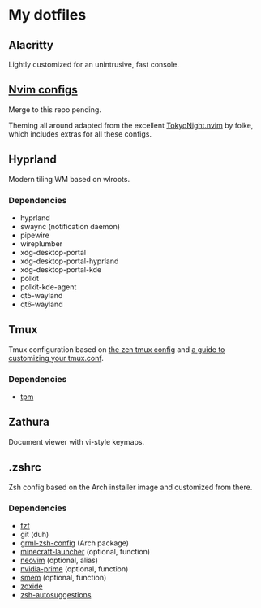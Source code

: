 # My dotfiles

## Alacritty
Lightly customized for an unintrusive, fast console.

## [Nvim configs](https://github.com/giodueck/nvim)
Merge to this repo pending.

Theming all around adapted from the excellent [TokyoNight.nvim](https://github.com/folke/tokyonight.nvim) by folke, which includes extras for all these configs.

## Hyprland
Modern tiling WM based on wlroots.

### Dependencies
- hyprland
- swaync (notification daemon)
- pipewire
- wireplumber
- xdg-desktop-portal
- xdg-desktop-portal-hyprland
- xdg-desktop-portal-kde
- polkit
- polkit-kde-agent
- qt5-wayland
- qt6-wayland

## Tmux
Tmux configuration based on [the zen tmux config](https://www.youtube.com/watch?v=DzNmUNvnB04)
and [a guide to customizing your tmux.conf](https://hamvocke.com/blog/a-guide-to-customizing-your-tmux-conf/).

### Dependencies
- [tpm](https://github.com/tmux-plugins/tpm)

## Zathura
Document viewer with vi-style keymaps.

## .zshrc
Zsh config based on the Arch installer image and customized from there.

### Dependencies
- [fzf](https://github.com/junegunn/fzf)
- git (duh)
- [grml-zsh-config](https://archlinux.org/packages/?name=grml-zsh-config) (Arch package)
- [minecraft-launcher](https://aur.archlinux.org/packages/minecraft-launcher) (optional, function)
- [neovim](https://github.com/neovim/neovim) (optional, alias)
- [nvidia-prime](https://archlinux.org/packages/extra/any/nvidia-prime/) (optional, function)
- [smem](https://www.selenic.com/smem/) (optional, function)
- [zoxide](https://github.com/ajeetdsouza/zoxide)
- [zsh-autosuggestions](https://github.com/zsh-users/zsh-autosuggestions)
